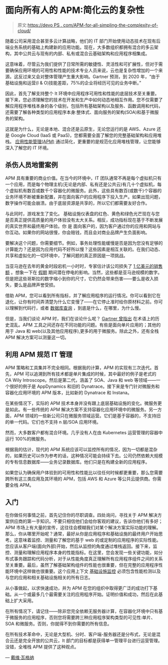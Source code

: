 # 面向所有人的 APM:简化云的复杂性

> 原文:[https://devo PS . com/APM-for-all-simpling-the-complexity-of-cloud/](https://devops.com/apm-for-all-simplifying-the-complexity-of-cloud/)

随着公司采用混合甚至多云计算战略，他们的 IT 部门开始使用动态技术在现有后端业务系统的基础上构建新的应用功能。现在，大多数组织都拥有混合的多云架构，其中公共云与现有的内部、私有或混合云基础架构和应用程序相集成。

这意味着，尽管云为我们提供了日常所需的敏捷性、灵活性和可扩展性，但对于需要确保应用环境的可用性和性能的技术专业人员来说，云也是复杂性增加的一个来源。这反过来又会对整体管理产生重大影响。Gartner 预测，到 2020 年，“由于基础设施和运营(I & O)技能差距，75%的企业将经历可见的业务中断。”

因此，首先了解支持整个 It 环境中应用程序可用性和性能的底层技术至关重要。接下来，您必须理解您的技术在开发和生产中如何动态地相互作用。您不仅需要了解应用程序堆栈本身的各个级别，包括所有基础架构以及服务、函数调用和代码，还需要了解各种类型的应用程序本身:整体式、面向服务的架构(SOA)和基于微服务的架构。

这就是为什么，无论是本地、混合还是云原生，无论您运行的是 AWS、Azure 还是 Google Cloud (IaaS 或 PaaS)，您都需要全面了解您的完整基础架构和应用堆栈。 [应用性能管理(APM)](http://www.solarwinds.com/apmsuite) 通过简化，更重要的是规范化应用堆栈管理，让您能够深入了解您的 IT 环境。

## **杀伤人员地雷案例**

APM 具有重要的商业价值。在当今的环境中，IT 团队通常不再是每个虚拟机只有一个应用，而是每个物理主机(无论是内部、私有还是公共云)有几十个虚拟机，每个虚拟机有数百或数千个容器化的微服务。此外，这些具有数百(或数千)个容器的业务环境不断被重新配置，并在面向客户的应用程序下投入生产。如果出现问题，数字操作可能会崩溃。由于底层资源是共享的，所以它们都需要友好合作。

与此同时，游戏发生了变化。 基础设施仪表盘的红色、黄色和绿色光芒现在与您是否真正提供高质量的用户体验没有太大关系。相反，成功指标现在基于不断发展的真实世界和最终用户体验。你 是 面向客户的，因为客户通过你的应用和网站与你互动。如果你的网站很慢，你会赔钱，而且会对商业品牌产生负面影响。

要解决这个问题，你需要细节。例如，事务处理性能缓慢是否是因为您没有足够的计算能力？还是因为应用代码不好所以慢？这些因素是相互关联的。在我们动态、共享和虚拟化的一切环境中，了解问题的真正原因是一项挑战。

当亚马逊在去年的黄金时段宕机一小时时，专家估计该公司损失了 [1 亿美元的销售额](https://www.businessinsider.com/amazon-prime-day-website-issues-cost-it-millions-in-lost-sales-2018-7) 。想象一下在 [假期](https://royal.pingdom.com/web-application-monitoring-best-practices-during-peak-online-shopping/) 期间潜在停电的影响。当然，这些都是亚马逊规模的数字。但是把这些哥斯拉的数字缩小到你的尺寸，它仍然会带来伤害——要么是收入损失，要么是品牌声誉受损。

借助 APM，您可以看到所有指标，并了解应用程序的运行情况。你可以看到它在退化，让你有时间弄清楚为什么它变慢了——在它停止准时给你原材料之前。你可以理解到代码行，或者 [数据库查询](https://www.appoptics.com/database-performance-tuning) ，到底是什么，在哪里，为什么慢。

但是，当我们谈论 APM 时，我们在谈论什么呢？ [Gartner 曾指出](https://blogs.gartner.com/jonah-kowall/2014/02/14/application-monitoring-is-not-application-performance-monitoring-apm/) 在术语上的历史混乱。APM 工具之间还存在不同功能的问题。有些是面向单片应用的；其他的用于 Java 和 web(以及其他应用程序),更多的用于微服务。除此之外，还有全栈 APM 解决方案可以测量这一切。

## **利用 APM 规范 IT 管理**

APM 策略和工具集并不完全相同。根据我的计算，APM 的实现有三次迭代。首先，APM 可以追溯到所有技术都是单片集成的时候，其中最好的例子是老式的 CA Wily Introscope。然后是第二代，涵盖了 SOA、Java 和 web 等领域——一个很好的例子是 AppDynamics 和旧的 Dynatrace。接下来是专门针对微服务和容器化应用环境的 APM 版本，比如新的 Dynatrace 和 Instana。

在某些情况下，实际的 APM 技术本身并没有跟上底层基础设施的变化。微服务更是如此。有一些传统的 APM 解决方案不支持容器化应用环境中的微服务。另一方面，APM 领域的一些新公司只在微服务领域运营。它们是基于容器的，不支持旧的单一代码。它们也不支持 n 层/SOA 应用环境。

然而，大多数客户都有混合环境。几乎没有人在由 Kubernetes 运营管理的容器中运行 100%的微服务。

根据我的估计，现代的 APM 系统应该可以监控所有的情况，因为一切都是混杂的，如果历史可以作为参考的话，这种情况可能会持续下去。公司仍然依赖大规模的专有信息数据库——业务记录数据库。他们只是在构建全新的应用程序。

如果您认为确保用户体验到的可用性和性能比以往任何时候都更重要，那么您需要跨所有这三类应用及其环境的 APM，包括 AWS 和 Azure 等公共云提供商。你需要全栈 APM。

## **入门**

在你做任何事情之前，首先记住你的尽职调查。四处询问，寻找关于 APM 解决方案供应商的第一手知识。不要只相信他们会给你客观的建议，告诉你他们有多好；APM 市场上有大量的宣传，这往往会模糊我们对某个解决方案实际功能的理解。那么，你从哪里开始呢？通常，最好从你是应用程序和基础设施的最终用户开始思考。这意味着监控、测量和了解您的基于 web 的或定制的应用程序的实际性能。您应该从客户端(面向外部)开始，然后从监控的角度通过堆栈返回。接下来，监控、测量和理解应用程序本身的性能指标。在这里，您会发现一些关键功能，如分布式事务跟踪和代码分析，对于从性能角度真正理解所有应用程序组件之间的关系至关重要。最后，虽然了解基础架构组件的性能也很重要，但在完整的应用程序性能环境中这样做也很重要。这个应用上下文 [基础设施监控](https://www.appoptics.com/infrastructure-monitoring) 必须包含性能检测以及与您的应用和相关基础设施相关的所有日志。

从小事做起，以求快速成功，并为 APM 在您的组织中取得更广泛的成功打下基础。从一个或最多几个最需要关注的应用程序开始。证明价值和成功，然后在此基础上扩大采用。

在所有情况下，请记住——除非您完全依赖无服务器计算，在容器化环境中只有基于微服务的应用程序，否则您将需要跨三种应用程序架构类型的可见性:单片、SOA 和微服务。否则，你就得不到你需要的所有信息。

在所有技术革命中，无论是大型机、分时、客户端-服务器还是分布式，无论是混合云还是完全开放的公共云，It 部门的目标都是获得单一管理平台进行运营管理。没错，全堆栈 APM 提供了这种观点。

— [戴维·瓦格纳](https://devops.com/author/david-wagner/)